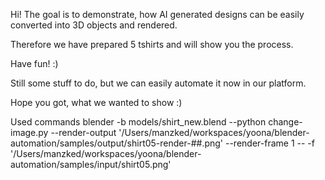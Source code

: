 Hi! The goal is to demonstrate, how AI generated designs can be easily converted into 3D objects and rendered.

Therefore we have prepared 5 tshirts and will show you the process.

Have fun! :)

Still some stuff to do, but we can easily automate it now in our platform.

Hope you got, what we wanted to show :)

Used commands
blender -b models/shirt_new.blend --python change-image.py --render-output '/Users/manzked/workspaces/yoona/blender-automation/samples/output/shirt05-render-##.png' --render-frame 1 -- -f '/Users/manzked/workspaces/yoona/blender-automation/samples/input/shirt05.png'
